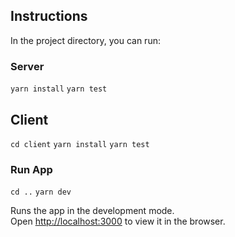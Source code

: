## Instructions

In the project directory, you can run:

### Server 

`yarn install`
`yarn test`

## Client

`cd client`
`yarn install`
`yarn test`

### Run App

`cd ..`
`yarn dev`

Runs the app in the development mode.<br>
Open [http://localhost:3000](http://localhost:3000) to view it in the browser.
